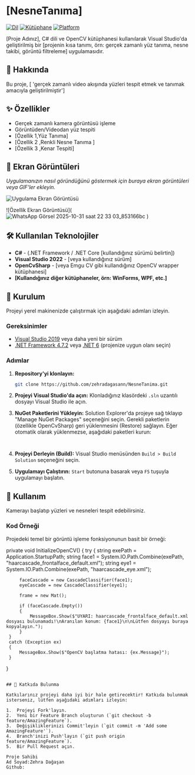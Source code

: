 # [NesneTanıma]

[![Dil](https://img.shields.io/badge/Dil-C%23-blue.svg)](https://docs.microsoft.com/en-us/dotnet/csharp/)
[![Kütüphane](https://img.shields.io/badge/Kütüphane-OpenCV-green.svg)](https://opencv.org/)
[![Platform](https://img.shields.io/badge/Platform-Windows-lightgrey.svg)]()

[Proje Adınız], C# dili ve OpenCV kütüphanesi kullanılarak Visual Studio'da geliştirilmiş bir [projenin kısa tanımı, örn: gerçek zamanlı yüz tanıma, nesne takibi, görüntü filtreleme] uygulamasıdır.

## 📜 Hakkında

Bu proje, [ 'gerçek zamanlı video akışında yüzleri tespit etmek ve tanımak amacıyla geliştirilmiştir']
## ✨ Özellikler

*   Gerçek zamanlı kamera görüntüsü işleme
*   Görüntüden/Videodan yüz tespiti
*   [Özellik 1,Yüz Tanıma]
*   [Özellik 2 ,Renkli Nesne Tanıma ]
*   [Özellik 3 ,Kenar Tespiti]


## 📸 Ekran Görüntüleri

*Uygulamanızın nasıl göründüğünü göstermek için buraya ekran görüntüleri veya GIF'ler ekleyin.*

![Uygulama Ekran Görüntüsü](<img width="1523" height="769" alt="image" src="https://github.com/user-attachments/assets/165fb9a2-ad28-4033-b026-1775f003bbbe" />)



![Özellik Ekran Görüntüsü](![WhatsApp Görsel 2025-10-31 saat 22 33 03_853166bc](https://github.com/user-attachments/assets/63682916-8e52-4b18-91ba-3d828ca3f746)
)


## 🛠️ Kullanılan Teknolojiler

*   **C#** - (.NET Framework / .NET Core [kullandığınız sürümü belirtin])
*   **Visual Studio 2022** - [veya kullandığınız sürüm]
*   **OpenCvSharp** - [veya Emgu CV gibi kullandığınız OpenCV wrapper kütüphanesi]
*   **[Kullandığınız diğer kütüphaneler, örn: WinForms, WPF, etc.]**

## 🚀 Kurulum

Projeyi yerel makinenizde çalıştırmak için aşağıdaki adımları izleyin.

### Gereksinimler

*   [Visual Studio 2019](https://visualstudio.microsoft.com/) veya daha yeni bir sürüm
*   [.NET Framework 4.7.2](https://dotnet.microsoft.com/download) veya [.NET 6](https://dotnet.microsoft.com/download) (projenize uygun olanı seçin)

### Adımlar

1.  **Repository'yi klonlayın:**
    ```sh
    git clone https://github.com/zehradagasann/NesneTanima.git
    ```
2.  **Projeyi Visual Studio'da açın:**
    Klonladığınız klasördeki `.sln` uzantılı dosyayı Visual Studio ile açın.

3.  **NuGet Paketlerini Yükleyin:**
    Solution Explorer'da projeye sağ tıklayıp "Manage NuGet Packages" seçeneğini seçin. Gerekli paketlerin (özellikle OpenCvSharp) geri yüklenmesini (Restore) sağlayın. Eğer otomatik olarak yüklenmezse, aşağıdaki paketleri kurun:
   
    ```
  

4.  **Projeyi Derleyin (Build):**
    Visual Studio menüsünden `Build > Build Solution` seçeneğini seçin.

5.  **Uygulamayı Çalıştırın:**
    `Start` butonuna basarak veya `F5` tuşuyla uygulamayı başlatın.

## 📖 Kullanım

Kamerayı başlatıp yüzleri ve nesneleri tespit edebilirsiniz.

### Kod Örneği

Projedeki temel bir görüntü işleme fonksiyonunun basit bir örneği:

 private void InitializeOpenCV()
 {
     try
     {
         string exePath = Application.StartupPath;
         string face1 = System.IO.Path.Combine(exePath, "haarcascade_frontalface_default.xml");
         string eye1 = System.IO.Path.Combine(exePath, "haarcascade_eye.xml");

         faceCascade = new CascadeClassifier(face1);
         eyeCascade = new CascadeClassifier(eye1);

         frame = new Mat();

         if (faceCascade.Empty())
         {
             MessageBox.Show($"UYARI: haarcascade_frontalface_default.xml dosyası bulunamadı!\nAranılan konum: {face1}\n\nLütfen dosyayı buraya kopyalayın.");
         }
     }
     catch (Exception ex)
     {
         MessageBox.Show($"OpenCV başlatma hatası: {ex.Message}");
     }
 }

```

## 🤝 Katkıda Bulunma

Katkılarınız projeyi daha iyi bir hale getirecektir! Katkıda bulunmak isterseniz, lütfen aşağıdaki adımları izleyin:

1.  Projeyi Fork'layın.
2.  Yeni bir Feature Branch oluşturun (`git checkout -b feature/AmazingFeature`).
3.  Değişikliklerinizi Commit'leyin (`git commit -m 'Add some AmazingFeature'`).
4.  Branch'inizi Push'layın (`git push origin feature/AmazingFeature`).
5.  Bir Pull Request açın.

Proje Sahibi
Ad Soyad:Zehra Dağaşan
Github:

